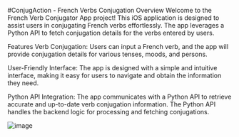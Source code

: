 
#ConjugAction - French Verbs Conjugation
Overview
Welcome to the French Verb Conjugator App project! This iOS application is designed to assist users in conjugating French verbs effortlessly. 
The app leverages a Python API to fetch conjugation details for the verbs entered by users.

Features
Verb Conjugation: Users can input a French verb, and the app will provide conjugation details for various tenses, moods, and persons.

User-Friendly Interface: The app is designed with a simple and intuitive interface, making it easy for users to navigate and obtain the information they need.

Python API Integration: The app communicates with a Python API to retrieve accurate and up-to-date verb conjugation information. 
The Python API handles the backend logic for processing and fetching conjugations.

![image](https://github.com/BrLopes3/SwiftProject_ConjugationApp/assets/121700662/14f29d42-03b0-46ac-ad1a-6c7212c6ff7c)

